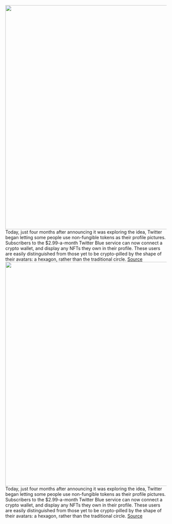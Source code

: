 <img src='https://cdn.vox-cdn.com/thumbor/5UoEaW3QYQhz5u1qwyihh2pZlS4=/0x0:800x648/1200x800/filters:focal(336x260:464x388)/cdn.vox-cdn.com/uploads/chorus_image/image/70415826/twitter_nft.0.jpg' width='700px' /><br/>
Today, just four months after announcing it was exploring the idea, Twitter began letting some people use non-fungible tokens as their profile pictures. Subscribers to the $2.99-a-month Twitter Blue service can now connect a crypto wallet, and display any NFTs they own in their profile. These users are easily distinguished from those yet to be crypto-pilled by the shape of their avatars: a hexagon, rather than the traditional circle.
<a href='https://www.theverge.com/2022/1/21/22894142/twitter-nft-profile-picture-hexagon-circle-mainstream'> Source <a/><img src='https://cdn.vox-cdn.com/thumbor/5UoEaW3QYQhz5u1qwyihh2pZlS4=/0x0:800x648/1200x800/filters:focal(336x260:464x388)/cdn.vox-cdn.com/uploads/chorus_image/image/70415826/twitter_nft.0.jpg' width='700px' /><br/>
Today, just four months after announcing it was exploring the idea, Twitter began letting some people use non-fungible tokens as their profile pictures. Subscribers to the $2.99-a-month Twitter Blue service can now connect a crypto wallet, and display any NFTs they own in their profile. These users are easily distinguished from those yet to be crypto-pilled by the shape of their avatars: a hexagon, rather than the traditional circle.
<a href='https://www.theverge.com/2022/1/21/22894142/twitter-nft-profile-picture-hexagon-circle-mainstream'> Source <a/>